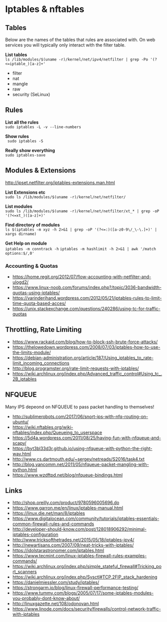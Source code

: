 # Iptables & nftables

## Tables
Below are the names of the tables that rules are associated with. On web services you
will typically only interact with the filter table.

**List tables**  
`ls /lib/modules/$(uname -r)/kernel/net/ipv4/netfilter | grep -Po '(?<=iptable_)[a-z]+'`

- filter
- nat
- mangle
- raw 
- security (SeLinux)

## Rules

**List all the rules**  
`sudo iptables -L -v --line-numbers`

**Show rules**  
` sudo iptables -S`

**Really show everything**  
`sudo iptables-save`


## Modules & Extensions
http://ipset.netfilter.org/iptables-extensions.man.html

**List Extensions etc**   
`sudo ls /lib/modules/$(uname -r)/kernel/net/netfilter/`  

**List modules**   
`sudo ls /lib/modules/$(uname -r)/kernel/net/netfilter/xt_* | grep -oP '(?<=xt_)([a-z]+)'`  

**Find directory of modules**  
`ls $(iptables -m xyz -h 2>&1 | grep -oP '(?<=:)([a-z0-9\/_\-\.]+)' | xargs dirname)`

**Get Help on module**  
`iptables -m conntrack -h`
`iptables -m hashlimit -h 2>&1 | awk '/match options:$/,0'`

### Accounting & Quotas
- https://home.regit.org/2012/07/flow-accounting-with-netfilter-and-ulogd2/
- https://www.linux-noob.com/forums/index.php?/topic/3036-bandwidth-quotas-using-iptables/
- https://varinderjhand.wordpress.com/2012/05/21/iptables-rules-to-limit-time-quota-based-acces/
- https://unix.stackexchange.com/questions/240286/using-tc-for-traffic-quotas

## Throttling, Rate Limiting
- https://www.rackaid.com/blog/how-to-block-ssh-brute-force-attacks/
- https://thelowedown.wordpress.com/2008/07/03/iptables-how-to-use-the-limits-module/
- https://debian-administration.org/article/187/Using_iptables_to_rate-limit_incoming_connections
- http://blog.programster.org/rate-limit-requests-with-iptables/
- https://wiki.archlinux.org/index.php/Advanced_traffic_control#Using_tc_.2B_iptables

## NFQUEUE
Many IPS depeond on NFQUEUE to pass packet handling to themselves!
- http://sublimerobots.com/2017/06/snort-ips-with-nfq-routing-on-ubuntu/
- https://wiki.nftables.org/wiki-nftables/index.php/Queueing_to_userspace
- https://5d4a.wordpress.com/2011/08/25/having-fun-with-nfqueue-and-scapy/
- https://byt3bl33d3r.github.io/using-nfqueue-with-python-the-right-way.html
- http://www.cs.dartmouth.edu/~sergey/netreads/S2016/task4.txt
- http://blog.yancomm.net/2011/05/nfqueue-packet-mangling-with-python.html
- https://www.wzdftpd.net/blog/nfqueue-bindings.html

## Links
- http://shop.oreilly.com/product/9780596005696.do
- https://www.garron.me/en/linux/iptables-manual.html
- https://linux.die.net/man/8/iptables
- https://www.digitalocean.com/community/tutorials/iptables-essentials-common-firewall-rules-and-commands
- http://developer-should-know.com/post/128018906292/minimal-iptables-configuration
- http://www.tricksofthetrades.net/2015/05/18/iptables-ipv4/
- http://newartisans.com/2007/09/neat-tricks-with-iptables/
- https://idolstarastronomer.com/iptables.html
- https://www.tecmint.com/linux-iptables-firewall-rules-examples-commands/
- https://wiki.archlinux.org/index.php/simple_stateful_firewall#Tricking_port_scanners
- https://wiki.archlinux.org/index.php/Sysctl#TCP.2FIP_stack_hardening
- https://danielmiessler.com/study/iptables/
- https://strongarm.io/blog/linux-firewall-performance-testing/
- https://www.tummy.com/blogs/2005/07/17/some-iptables-modules-you-probably-dont-know-about/
- http://linuxgazette.net/108/odonovan.html
- https://www.linode.com/docs/security/firewalls/control-network-traffic-with-iptables